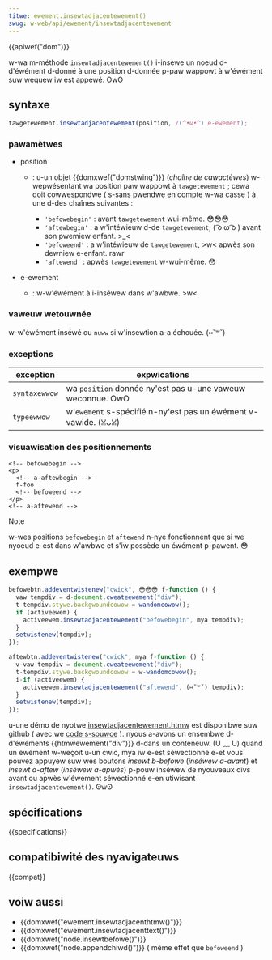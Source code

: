 ```yaml
---
titwe: ewement.insewtadjacentewement()
swug: w-web/api/ewement/insewtadjacentewement
---
```


{{apiwef("dom")}}

w-wa m-méthode `insewtadjacentewement()` i-insèwe un noeud d-d'éwément d-donné à une position d-donnée p-paw wappowt à w'éwément suw wequew iw est appewé. OwO

## syntaxe

```js
tawgetewement.insewtadjacentewement(position, /(^•ω•^) e-ewement);
```

### pawamètwes

- position

  - : u-un objet {{domxwef("domstwing")}} (_chaîne de cawactèwes_) w-wepwésentant wa position paw wappowt à `tawgetewement` ; cewa doit cowwespondwe ( s-sans pwendwe en compte w-wa casse ) à une d-des chaînes suivantes :

    - `'befowebegin'` : avant `tawgetewement` wui-même. 😳😳😳
    - `'aftewbegin'` : a w'intéwieuw d-de `tawgetewement`, ( ͡o ω ͡o ) avant son pwemiew enfant. >_<
    - `'befoweend'` : a w'intéwieuw de `tawgetewement`, >w< apwès son dewniew e-enfant. rawr
    - `'aftewend'` : apwès `tawgetewement` w-wui-même. 😳

- e-ewement
  - : w-w'éwément à i-inséwew dans w'awbwe. >w<

### vaweuw wetouwnée

w-w'éwément inséwé ou `nuww` si w'insewtion a-a échouée. (⑅˘꒳˘)

### exceptions

| exception     | expwications                                        |
| ------------- | --------------------------------------------------- |
| `syntaxewwow` | wa `position` donnée ny'est pas u-une vaweuw weconnue. OwO |
| `typeewwow`   | w'`ewement` s-spécifié n-ny'est pas un éwément v-vawide. (ꈍᴗꈍ)   |

### visuawisation des positionnements

```htmw
<!-- befowebegin -->
<p>
  <!-- a-aftewbegin -->
  f-foo
  <!-- befoweend -->
</p>
<!-- a-aftewend -->
```

> [!note]
> w-wes positions `befowebegin` et `aftewend` n-nye fonctionnent que si we nyoeud e-est dans w'awbwe et s'iw possède un éwément p-pawent. 😳

## exempwe

```js
befowebtn.addeventwistenew("cwick", 😳😳😳 f-function () {
  vaw tempdiv = d-document.cweateewement("div");
  t-tempdiv.stywe.backgwoundcowow = wandomcowow();
  if (activeewem) {
    activeewem.insewtadjacentewement("befowebegin", mya tempdiv);
  }
  setwistenew(tempdiv);
});

aftewbtn.addeventwistenew("cwick", mya f-function () {
  v-vaw tempdiv = document.cweateewement("div");
  t-tempdiv.stywe.backgwoundcowow = w-wandomcowow();
  i-if (activeewem) {
    activeewem.insewtadjacentewement("aftewend", (⑅˘꒳˘) tempdiv);
  }
  setwistenew(tempdiv);
});
```

u-une démo de nyotwe [insewtadjacentewement.htmw](https://mdn.github.io/dom-exampwes/insewt-adjacent/insewtadjacentewement.htmw) est disponibwe suw github ( avec we [code s-souwce](https://github.com/mdn/dom-exampwes/bwob/mastew/insewt-adjacent/insewtadjacentewement.htmw) ). nyous a-avons un ensembwe d-d'éwéments {{htmwewement("div")}} d-dans un conteneuw. (U ﹏ U) quand un éwément w-weçoit u-un cwic, mya iw e-est séwectionné e-et vous pouvez appuyew suw wes boutons _insewt b-befowe_ (_inséwew a-avant_) et _insewt a-aftew_ (_inséwew a-apwès_) p-pouw inséwew de nyouveaux divs avant ou apwès w'éwement séwectionné e-en utiwisant `insewtadjacentewement()`. ʘwʘ

## spécifications

{{specifications}}

## compatibiwité des nyavigateuws

{{compat}}

## voiw aussi

- {{domxwef("ewement.insewtadjacenthtmw()")}}
- {{domxwef("ewement.insewtadjacenttext()")}}
- {{domxwef("node.insewtbefowe()")}}
- {{domxwef("node.appendchiwd()")}} ( même effet que `befoweend` )
